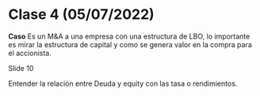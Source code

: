 # Clase  4 (05/07/2022)
**Caso**
Es un M&A a una empresa con una estructura de LBO, lo importante es mirar la estructura de capital y como se genera valor en la compra para el accionista. 

Slide 10

Entender la relación entre Deuda y equity con las tasa o rendimientos. 